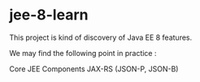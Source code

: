 # jee-8-learn


This project is kind of discovery of Java EE 8 features.

We may find the following point in practice :
  
  Core JEE Components
  JAX-RS (JSON-P, JSON-B)
